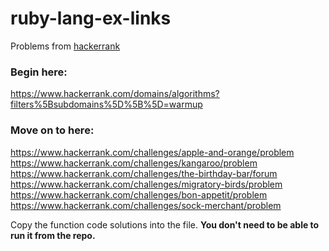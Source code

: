 # ruby-lang-ex-links

Problems from [hackerrank](https://www.hackerrank.com)

### Begin here:

https://www.hackerrank.com/domains/algorithms?filters%5Bsubdomains%5D%5B%5D=warmup

### Move on to here:

https://www.hackerrank.com/challenges/apple-and-orange/problem
https://www.hackerrank.com/challenges/kangaroo/problem
https://www.hackerrank.com/challenges/the-birthday-bar/forum
https://www.hackerrank.com/challenges/migratory-birds/problem
https://www.hackerrank.com/challenges/bon-appetit/problem
https://www.hackerrank.com/challenges/sock-merchant/problem

Copy the function code solutions into the file. **You don't need to be able to run it from the repo.**


